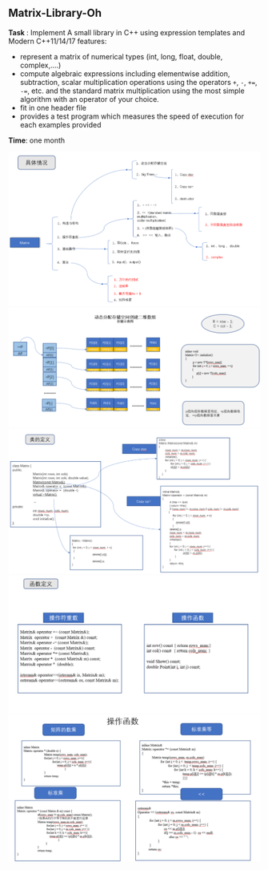 ## Matrix-Library-Oh

**Task** :  Implement A small library in C++ using expression templates and Modern C++11/14/17 features:

* represent a matrix of numerical types (int, long, float, double, complex,....)
* compute algebraic expressions including
elementwise addition, subtraction, scalar multiplication operations using the operators `+`, `-`, `+=`, `-=`, etc.
and the standard matrix multiplication using the most simple algorithm with an operator of your choice.
* fit in one header file
* provides a test program which measures the speed of execution for each examples provided


**Time**: one month

![1.png](https://github.com/zhaolong6/Matrix-Library-Oh/blob/master/pic/1.png)
![2.png](https://github.com/zhaolong6/Matrix-Library-Oh/blob/master/pic/2.png)
![3.png](https://github.com/zhaolong6/Matrix-Library-Oh/blob/master/pic/3.png)
![4.png](https://github.com/zhaolong6/Matrix-Library-Oh/blob/master/pic/4.png)
![5.png](https://github.com/zhaolong6/Matrix-Library-Oh/blob/master/pic/5.png)


